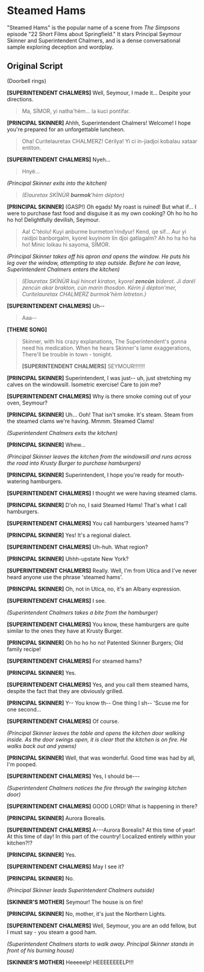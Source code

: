 # Steamed Hams

"Steamed Hams" is the popular name of a scene from *The Simpsons* episode "22 Short Films about Springfield." It stars Principal Seymour Skinner and Superintendent Chalmers, and is a dense conversational sample exploring deception and wordplay.

## Original Script
(Doorbell rings)

**\[SUPERINTENDENT CHALMERS]**
Well, Seymour, I made it... Despite your directions.
> Ma, SÍMOR, yi natha'hèm... la kuci pontifar.

**\[PRINCIPAL SKINNER]**
Ahhh, Superintendent Chalmers! Welcome! I hope you're prepared for an unforgettable luncheon.
> Oha! Curitelauretax CHALMERZ! Cérilya! Yi ci in-jiadjoi kobalau xataar entiton.

**\[SUPERINTENDENT CHALMERS]**
Nyeh...
> Hnyè...

_(Principal Skinner exits into the kitchen)_
> *(Elauretax SKÌNÙR **burmok**'hèm dépton)*

**\[PRINCIPAL SKINNER]**
(GASP!) Oh egads! My roast is ruined! But what if... I were to purchase fast food and disguise it as my own cooking? Oh ho ho ho ho ho! Delightfully devilish, Seymour.
> Aa! C'téolu! Kuyi anburme burmeton'rindyur! Kend, qe sif...
> Aur yi raidjoi banborgalm, kyorel kuyinom lin djoi gatlagalm?
> Ah ho ha ho ha ho! Minic loikau hi sayoma, SÍMOR.

*(Principal Skinner takes off his apron and opens the window.*
 *He puts his leg over the window, attempting to step outside.*
 *Before he can leave, Superintendent Chalmers enters the kitchen)*
> *(Elauretax SKÌNÙR kuji hincet kiraton, kyorel **zencún** biderot.*
>  *Ji darél zencún akar brakton, cún marin thosdon.*
>  *Kérin ji dépton'mer, Curitelauretax CHALMERZ burmok'hèm lotreton.)*

**\[SUPERINTENDENT CHALMERS]**
Uh--
> Aaa--

**\[THEME SONG]**
> Skinner, with his crazy explanations,
> The Superintendent's gonna need his medication.
> When he hears Skinner's lame exaggerations,
> There'll be trouble in town - tonight.
> 
> **\[SUPERINTENDENT CHALMERS]**
> SEYMOUR!!!!!!!

**\[PRINCIPAL SKINNER]**
Superintendent, I was just-- uh, just stretching my calves on the windowsill. Isometric exercise! Care to join me?

**\[SUPERINTENDENT CHALMERS]**
Why is there smoke coming out of your oven, Seymour?

**\[PRINCIPAL SKINNER]**
Uh... Ooh! That isn't smoke. It's steam. Steam from the steamed clams we're having. Mmmm. Steamed Clams!

*(Superintendent Chalmers exits the kitchen)*

**\[PRINCIPAL SKINNER]**
Whew...

*(Principal Skinner leaves the kitchen from the windowsill and runs across the road into Krusty Burger to purchase hamburgers)*

**\[PRINCIPAL SKINNER]**
Superintendent, I hope you're ready for mouth-watering hamburgers.

**\[SUPERINTENDENT CHALMERS]**
I thought we were having steamed clams.

**\[PRINCIPAL SKINNER]**
D'oh no, I said Steamed Hams! That's what I call hamburgers.

**\[SUPERINTENDENT CHALMERS]**
You call hamburgers 'steamed hams'?

**\[PRINCIPAL SKINNER]**
Yes! It's a regional dialect.

**\[SUPERINTENDENT CHALMERS]**
Uh-huh. What region?

**\[PRINCIPAL SKINNER]**
Uhhh-upstate New York?

**\[SUPERINTENDENT CHALMERS]**
Really. Well, I'm from Utica and I've never heard anyone use the phrase 'steamed hams'.

**\[PRINCIPAL SKINNER]**
Oh, not in Utica, no, it's an Albany expression.

**\[SUPERINTENDENT CHALMERS]**
I see.

*(Superintendent Chalmers takes a bite from the hamburger)*

**\[SUPERINTENDENT CHALMERS]**
You know, these hamburgers are quite similar to the ones they have at Krusty Burger.

**\[PRINCIPAL SKINNER]**
Oh ho ho ho no! Patented Skinner Burgers; Old family recipe!

**\[SUPERINTENDENT CHALMERS]**
For steamed hams?

**\[PRINCIPAL SKINNER]**
Yes.

**\[SUPERINTENDENT CHALMERS]**
Yes, and you call them steamed hams, despite the fact that they are obviously grilled.

**\[PRINCIPAL SKINNER]**
Y-- You know th-- One thing I sh-- 'Scuse me for one second...

**\[SUPERINTENDENT CHALMERS]**
Of course.

*(Principal Skinner leaves the table and opens the kitchen door walking inside. As the door swings open, it is clear that the kitchen is on fire. He walks back out and yawns)*

**\[PRINCIPAL SKINNER]**
Well, that was wonderful. Good time was had by all, I'm pooped.

**\[SUPERINTENDENT CHALMERS]**
Yes, I should be---

*(Superintendent Chalmers notices the fire through the swinging kitchen door)*

**\[SUPERINTENDENT CHALMERS]**
GOOD LORD! What is happening in there?

**\[PRINCIPAL SKINNER]**
Aurora Borealis.

**\[SUPERINTENDENT CHALMERS]**
A---Aurora Borealis? At this time of year! At this time of day! In this part of the country! Localized entirely within your kitchen?!?

**\[PRINCIPAL SKINNER]**
Yes.

**\[SUPERINTENDENT CHALMERS]**
May I see it?

**\[PRINCIPAL SKINNER]**
No.

*(Principal Skinner leads Superintendent Chalmers outside)*

**\[SKINNER'S MOTHER]**
Seymour! The house is on fire!

**\[PRINCIPAL SKINNER]**
No, mother, it's just the Northern Lights.

**\[SUPERINTENDENT CHALMERS]**
Well, Seymour, you are an odd fellow, but I must say - you steam a good ham.

*(Superintendent Chalmers starts to walk away. Principal Skinner stands in front of his burning house)*

**\[SKINNER'S MOTHER]**
Heeeeelp! HEEEEEEEELP!!!
